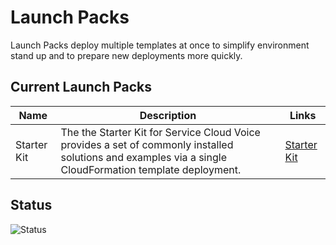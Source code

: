 # Launch Packs

Launch Packs deploy multiple templates at once to simplify environment stand up and to prepare new deployments more quickly.

## Current Launch Packs

| Name | Description | Links |
| ---- | ----------- | ----- |
| Starter Kit | The the Starter Kit for Service Cloud Voice provides a set of commonly installed solutions and examples via a single CloudFormation template deployment. | [Starter Kit](Stacks/AWSSCV-LaunchPack/readme.md) |

## Status
![Status](https://codebuild.us-west-2.amazonaws.com/badges?uuid=eyJlbmNyeXB0ZWREYXRhIjoiVlBLcm9mQlRQV01ZbDRES1FwM3JRNVlJYzB0MlNYYzN1V25weU9CSUN1ckxHQWFTbitsRFo2RHUzR3FDblJjZjR5ZnJhY2F6VHBYSEtVaXcwcVNKVXM0PSIsIml2UGFyYW1ldGVyU3BlYyI6IklPR2ExNWp1MnN6T1pYZ3MiLCJtYXRlcmlhbFNldFNlcmlhbCI6MX0%3D&branch=master)


